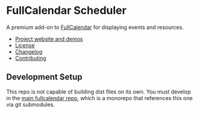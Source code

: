
# FullCalendar Scheduler

A premium add-on to [FullCalendar](https://fullcalendar.io/) for displaying events and resources.

- [Project website and demos](https://fullcalendar.io/scheduler)
- [License](https://fullcalendar.io/scheduler/license)
- [Changelog](CHANGELOG.md)
- [Contributing](CONTRIBUTING.md)


## Development Setup

This repo is not capable of building dist files on its own. You must develop in the [main fullcalendar repo](https://github.com/fullcalendar/fullcalendar), which is a monorepo that references this one via git submodules.
